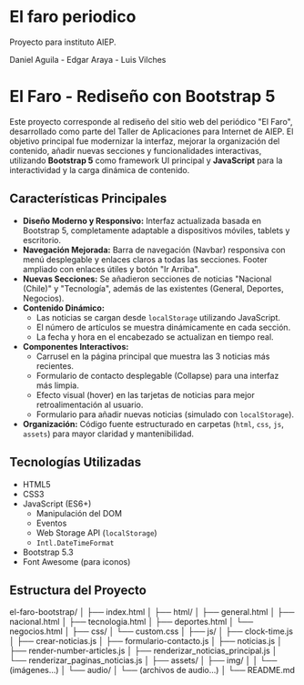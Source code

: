 # El faro periodico

Proyecto para instituto AIEP.

Daniel Aguila - Edgar Araya - Luis Vilches

# El Faro - Rediseño con Bootstrap 5

Este proyecto corresponde al rediseño del sitio web del periódico "El Faro", desarrollado como parte del Taller de Aplicaciones para Internet de AIEP. El objetivo principal fue modernizar la interfaz, mejorar la organización del contenido, añadir nuevas secciones y funcionalidades interactivas, utilizando **Bootstrap 5** como framework UI principal y **JavaScript** para la interactividad y la carga dinámica de contenido.

## Características Principales

* **Diseño Moderno y Responsivo:** Interfaz actualizada basada en Bootstrap 5, completamente adaptable a dispositivos móviles, tablets y escritorio.
* **Navegación Mejorada:** Barra de navegación (Navbar) responsiva con menú desplegable y enlaces claros a todas las secciones. Footer ampliado con enlaces útiles y botón "Ir Arriba".
* **Nuevas Secciones:** Se añadieron secciones de noticias "Nacional (Chile)" y "Tecnología", además de las existentes (General, Deportes, Negocios).
* **Contenido Dinámico:**
    * Las noticias se cargan desde `localStorage` utilizando JavaScript.
    * El número de artículos se muestra dinámicamente en cada sección.
    * La fecha y hora en el encabezado se actualizan en tiempo real.
* **Componentes Interactivos:**
    * Carrusel en la página principal que muestra las 3 noticias más recientes.
    * Formulario de contacto desplegable (Collapse) para una interfaz más limpia.
    * Efecto visual (hover) en las tarjetas de noticias para mejor retroalimentación al usuario.
    * Formulario para añadir nuevas noticias (simulado con `localStorage`).
* **Organización:** Código fuente estructurado en carpetas (`html`, `css`, `js`, `assets`) para mayor claridad y mantenibilidad.

## Tecnologías Utilizadas

* HTML5
* CSS3
* JavaScript (ES6+)
    * Manipulación del DOM
    * Eventos
    * Web Storage API (`localStorage`)
    * `Intl.DateTimeFormat`
* Bootstrap 5.3
* Font Awesome (para iconos)

## Estructura del Proyecto

el-faro-bootstrap/
│
├── index.html
│
├── html/
│   ├── general.html
│   ├── nacional.html
│   ├── tecnologia.html
│   ├── deportes.html
│   └── negocios.html
│
├── css/
│   └── custom.css
│
├── js/
│   ├── clock-time.js
│   ├── crear-noticias.js
│   ├── formulario-contacto.js
│   ├── noticias.js
│   ├── render-number-articles.js
│   ├── renderizar_noticias_principal.js
│   └── renderizar_paginas_noticias.js
│
├── assets/
│   ├── img/
│   │   └── (imágenes...)
│   └── audio/
│       └── (archivos de audio...)
│
└── README.md
